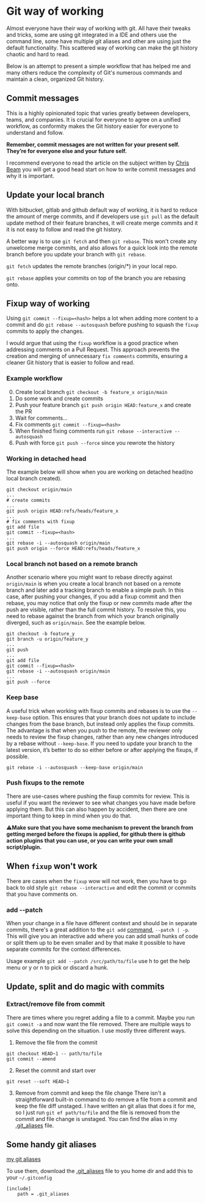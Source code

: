 # Git way of working
Almost everyone have their way of working with git. All have their tweaks and
tricks, some are using git integrated in a IDE and others use the command line,
some have multiple git aliases and other are using just the default
functionality. This scattered way of working can make the git history chaotic
and hard to read.

Below is an attempt to present a simple workflow that has helped me and many
others reduce the complexity of Git's numerous commands and maintain a clean,
organized Git history.

## Commit messages
This is a highly opinionated topic that varies greatly between developers,
teams, and companies. It is crucial for everyone to agree on a unified
workflow, as conformity makes the Git history easier for everyone to understand
and follow.

__Remember, commit messages are not written for your present self. They’re for
everyone else and your future self.__

I recommend everyone to read the article on the subject written by [Chris Beam](https://chris.beams.io/posts/git-commit/#imperative)
you will get a good head start on how to write commit messages and why it is
important.

## Update your local branch
With bitbucket, gitlab and github default way of working, it is hard to reduce
the amount of merge commits, and if developers use `git pull` as the default
update method of their feature branches, it will create merge commits and it
it is not easy to follow and read the git history.

A better way is to use `git fetch` and then `git rebase`. This won't create any
unwelcome merge commits, and also allows for a quick look into the remote
branch before you update your branch with `git rebase`.

`git fetch` updates the remote branches (origin/*) in your local repo.

`git rebase` applies your commits on top of the branch you are
rebasing onto.

## Fixup way of working
Using `git commit --fixup=<hash>` helps a lot when adding more content to a
commit and do `git rebase --autosquash` before pushing to
squash the `fixup` commits to apply the changes.

I would argue that using the `fixup` workflow is a good practice when addressing
comments on a Pull Request. This approach prevents the creation and merging of
unnecessary `fix comments` commits, ensuring a cleaner Git history that is
easier to follow and read.

### Example workflow
0. Create local branch `git checkout -b feature_x origin/main`
1. Do some work and create commits
2. Push your feature branch `git push origin HEAD:feature_x` and create the PR
3. Wait for comments...
4. Fix comments `git commit --fixup=<hash>`
5. When finished fixing comments run `git rebase --interactive --autosquash`
6. Push with force `git push --force` since you rewrote the history

### Working in detached head
The example below will show when you are working on detached head(no local
branch created).

```
git checkout origin/main
...
# create commits
...
git push origin HEAD:refs/heads/feature_x
...
# fix comments with fixup
git add file
git commit --fixup=<hash>
...
git rebase -i --autosquash origin/main
git push origin --force HEAD:refs/heads/feature_x
```

### Local branch not based on a remote branch
Another scenario where you might want to rebase directly against `origin/main` is
when you create a local branch not based on a remote branch and later add a
tracking branch to enable a simple push. In this case, after pushing your
changes, if you add a fixup commit and then rebase, you may notice that only
the fixup or new commits made after the push are visible, rather than the full
commit history. To resolve this, you need to rebase against the branch from
which your branch originally diverged, such as `origin/main`. See the example
below.

```
git checkout -b feature_y
git branch -u origin/feature_y
...
git push
...
git add file
git commit --fixup=<hash>
git rebase -i --autosquash origin/main
...
git push --force

```

### Keep base
A useful trick when working with fixup commits and rebases is to use the
`--keep-base` option. This ensures that your branch does not update to include
changes from the base branch, but instead only applies the fixup commits. The
advantage is that when you push to the remote, the reviewer only needs to
review the fixup changes, rather than any new changes introduced by a rebase
without `--keep-base`. If you need to update your branch to the latest version,
it’s better to do so either before or after applying the fixups, if possible.

```
git rebase -i --autosquash --keep-base origin/main
```

### Push fixups to the remote
There are use-cases where pushing the fixup commits for review. This is useful
if you want the reviewer to see what changes you have made before applying
them. But this can also happen by accident, then there are one important thing
to keep in mind when you do that.

:warning:__Make sure that you have some mechanism to prevent the branch from getting
merged before the fixups is applied, for github there is github action plugins
that you can use, or you can write your own small script/plugin.__


## When `fixup` won't work
There are cases when the `fixup` wow will not work, then you have to go back to
old style `git rebase --interactive` and edit the commit or commits that you
have comments on.

### add --patch
When your change in a file have different context and should be in separate
commits, there's a great addition to the `git add` [command](https://git-scm.com/docs/git-add#Documentation/git-add.txt---patch), `--patch | -p`.
This will give you an interactive add where you can add small hunks of code or split
them up to be even smaller and by that make it possible to have separate commits
for the context differences.

Usage example `git add --patch /src/path/to/file`
use h to get the help menu or y or n to pick or discard a hunk.

## Update, split and do magic with commits

### Extract/remove file from commit
There are times where you regret adding a file to a commit. Maybe you run
`git commit -a` and now want the file removed.
There are multiple ways to solve this depending on the situation.
I use mostly three different ways.

1. Remove the file from the commit
```
git checkout HEAD~1 -- path/to/file
git commit --amend
```

2. Reset the commit and start over
```
git reset --soft HEAD~1
```

3. Remove from commit and keep the file change
There isn't a straightforward built-in command to do remove a file from a
commit and keep the file diff unstaged. I have written an git alias that does
it for me, so I just run `git ef path/to/file` and the file is removed from the
commit and file change is unstaged.
You can find the alias in my [.git_aliases](https://raw.githubusercontent.com/hk4n/hk4n.github.io/refs/heads/main/git-wow/.git_aliases) file.

## Some handy git aliases
[my git aliases](https://raw.githubusercontent.com/hk4n/hk4n.github.io/refs/heads/main/git-wow/.git_aliases)

To use them, download the [.git_aliases](https://raw.githubusercontent.com/hk4n/hk4n.github.io/refs/heads/main/git-wow/.git_aliases) file to you home dir and add this to your `~/.gitconfig`
```
[include]
    path = .git_aliases
```
